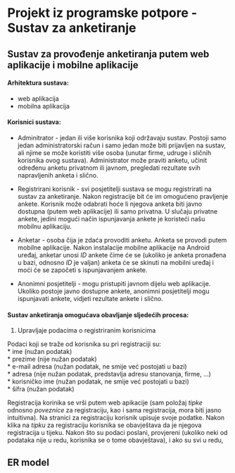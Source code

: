 # Projekt iz programske potpore - Sustav za anketiranje

## Sustav za provođenje anketiranja putem web aplikacije i mobilne aplikacije

#### Arhitektura sustava:
  * web aplikacija
  * mobilna aplikacija

#### Korisnici sustava:  

  * Adminitrator - jedan ili više korisnika koji održavaju sustav. Postoji samo jedan administratorski račun i samo jedan može biti prijavljen na sustav, ali njime se može koristiti više osoba (unutar firme, udruge i sličnih korisnika ovog sustava). Administrator može praviti anketu, učinit određenu anketu privatnom ili javnom, pregledati rezultate svih napravljenih anketa i slično.  

  * Registrirani korisnik - svi posjetitelji sustava se mogu registrirati na sustav za anketiranje. Nakon registracije bit će im omogućeno pravljenje ankete. Korisnik može odabrati hoće li njegova anketa biti javno dostupna (putem web aplikacije) ili samo privatna. U slučaju privatne ankete, jedini mogući način ispunjavanja ankete je koristeći našu mobilnu aplikaciju.  

  * Anketar - osoba čija je zdaća provoditi anketu. Anketa se provodi putem mobilne aplikacije. Nakon instalacije mobilne aplikacije na Android uređaj, anketar unosi _ID_ ankete čime će se (ukoliko je anketa pronađena u bazi, odnosno _ID_ je valjan) anketa će se skinuti na mobilni uređaj i moći će se započeti s ispunjavanjem ankete.  

  * Anonimni posjetitelji - mogu pristupiti javnom dijelu web aplikacije. Ukoliko postoje javno dostupne ankete, anonimni posjetitelji mogu ispunjavati ankete, vidjeti rezultate ankete i slično.

#### Sustav anketiranja omogućava obavljanje sljedećih procesa:
  1. Upravljaje podacima o registriranim korisnicima  

  Podaci koji se traže od korisnika su pri registraciji su:  
    * ime (nužan podatak)  
    * prezime (nije nužan podatak)  
    * e-mail adresa (nužan podatak, ne smije već postojati u bazi)  
    * adresa (nije nužan podatak, predstavlja adresu stanovanja, firme, ...)  
    * korisničko ime (nužan podatak, ne smije već postojati u bazi)  
    * šifra (nužan podatak)  

  Registracija korinika se vrši putem web apikacije (sam položaj _tipke_ odnosno _poveznice_ za registraciju, kao i sama registracija, mora biti jasno intuitivna). Na stranici za registraciju korisnik upisuje svoje podatke. Nakon klika na _tipku_ za registraciju korisnika se obavještava da je njegova registracija u tijeku. Nakon što su podaci poslani, provjereni (ukoliko neki od podataka nije u redu, korisnika se o tome obavještava), i ako su svi u redu,

## ER model
